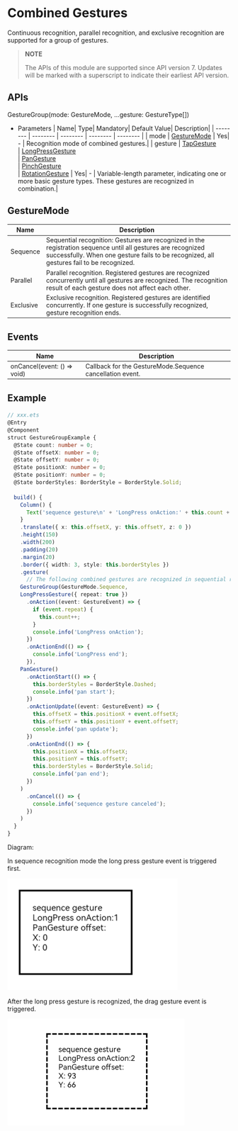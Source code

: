 # Combined Gestures

Continuous recognition, parallel recognition, and exclusive recognition are supported for a group of gestures.

> **NOTE**
>
> The APIs of this module are supported since API version 7. Updates will be marked with a superscript to indicate their earliest API version.


## APIs

GestureGroup(mode: GestureMode, ...gesture: GestureType[])

- Parameters
  | Name| Type| Mandatory| Default Value| Description|
  | -------- | -------- | -------- | -------- | -------- |
  | mode | [GestureMode](#gesturemode)                                                  | Yes| - | Recognition mode of combined gestures.|
  | gesture | [TapGesture](ts-basic-gestures-tapgesture.md)<br>\| [LongPressGesture](ts-basic-gestures-longpressgesture.md)<br>\| [PanGesture](ts-basic-gestures-pangesture.md)<br>\| [PinchGesture](ts-basic-gestures-pinchgesture.md)<br>\| [RotationGesture](ts-basic-gestures-rotationgesture.md) | Yes| - | Variable-length parameter, indicating one or more basic gesture types. These gestures are recognized in combination.|

## GestureMode
| Name| Description|
| -------- | -------- |
| Sequence | Sequential recognition: Gestures are recognized in the registration sequence until all gestures are recognized successfully. When one gesture fails to be recognized, all gestures fail to be recognized.|
| Parallel | Parallel recognition. Registered gestures are recognized concurrently until all gestures are recognized. The recognition result of each gesture does not affect each other.|
| Exclusive | Exclusive recognition. Registered gestures are identified concurrently. If one gesture is successfully recognized, gesture recognition ends.|


## Events

| Name| Description|
| -------- | -------- |
| onCancel(event: () =&gt; void) | Callback for the GestureMode.Sequence cancellation event.|


## Example

```ts
// xxx.ets
@Entry
@Component
struct GestureGroupExample {
  @State count: number = 0;
  @State offsetX: number = 0;
  @State offsetY: number = 0;
  @State positionX: number = 0;
  @State positionY: number = 0;
  @State borderStyles: BorderStyle = BorderStyle.Solid;

  build() {
    Column() {
      Text('sequence gesture\n' + 'LongPress onAction:' + this.count + '\nPanGesture offset:\nX: ' + this.offsetX + '\n' + 'Y: ' + this.offsetY)
    }
    .translate({ x: this.offsetX, y: this.offsetY, z: 0 })
    .height(150)
    .width(200)
    .padding(20)
    .margin(20)
    .border({ width: 3, style: this.borderStyles })
    .gesture(
      // The following combined gestures are recognized in sequential recognition mode. If the long press gesture event is not triggered correctly, the drag gesture event will not be triggered.
    GestureGroup(GestureMode.Sequence,
    LongPressGesture({ repeat: true })
      .onAction((event: GestureEvent) => {
        if (event.repeat) {
          this.count++;
        }
        console.info('LongPress onAction');
      })
      .onActionEnd(() => {
        console.info('LongPress end');
      }),
    PanGesture()
      .onActionStart(() => {
        this.borderStyles = BorderStyle.Dashed;
        console.info('pan start');
      })
      .onActionUpdate((event: GestureEvent) => {
        this.offsetX = this.positionX + event.offsetX;
        this.offsetY = this.positionY + event.offsetY;
        console.info('pan update');
      })
      .onActionEnd(() => {
        this.positionX = this.offsetX;
        this.positionY = this.offsetY;
        this.borderStyles = BorderStyle.Solid;
        console.info('pan end');
      })
    )
      .onCancel(() => {
        console.info('sequence gesture canceled');
      })
    )
  }
}
```

Diagram:

In sequence recognition mode the long press gesture event is triggered first.

![en-us_image_0000001174104384](figures/en-us_image_0000001174104384.png)

After the long press gesture is recognized, the drag gesture event is triggered.

 ![en-us_image1_0000001174104384](figures/en-us_image1_0000001174104384.png) 
